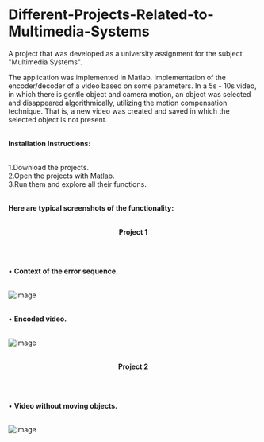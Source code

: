 # Different-Projects-Related-to-Multimedia-Systems

A project that was developed as a university assignment for the subject "Multimedia Systems".

The application was implemented in Matlab. Implementation of the encoder/decoder of a video based on some parameters. In a 5s - 10s video, in which there is gentle object and camera motion, an object was selected and disappeared algorithmically, utilizing the motion compensation technique. That is, a new video was created and saved in which the selected object is not present.</br> </br>

<b>Ιnstallation Ιnstructions:</b> </br> </br>

1.Download the projects. </br>
2.Open the projects with Matlab. </br>
3.Run them and explore all their functions. </br> </br>

<b>Here are typical screenshots of the functionality:</b> </br> </br>

<p align="center"><b>Project 1</b></p> </br> </br>

• <b>Context of the error sequence. </b> </br> </br>

![image](https://github.com/user-attachments/assets/e847bdef-9128-4c5b-9f83-d409bc56bcab) </br> </br>

 • <b>Encoded video. </b> </br> </br>

 ![image](https://github.com/user-attachments/assets/930c3731-32ac-491f-881d-d2aa3bfcc5b4) </br> </br>

 <p align="center"><b>Project 2</b></p> </br> </br>

  • <b>Video without moving objects. </b> </br> </br>

  ![image](https://github.com/user-attachments/assets/aca6fc5e-1362-4e7f-aac7-7d4f7f3cf464)


  






